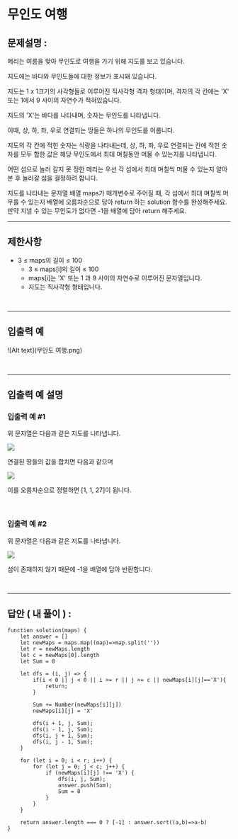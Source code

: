 # 무인도 여행

## 문제설명 :

메리는 여름을 맞아 무인도로 여행을 가기 위해 지도를 보고 있습니다.

지도에는 바다와 무인도들에 대한 정보가 표시돼 있습니다.

지도는 1 x 1크기의 사각형들로 이루어진 직사각형 격자 형태이며, 격자의 각 칸에는 'X' 또는 1에서 9 사이의 자연수가 적혀있습니다.

지도의 'X'는 바다를 나타내며, 숫자는 무인도를 나타냅니다.

이때, 상, 하, 좌, 우로 연결되는 땅들은 하나의 무인도를 이룹니다.

지도의 각 칸에 적힌 숫자는 식량을 나타내는데, 상, 하, 좌, 우로 연결되는 칸에 적힌 숫자를 모두 합한 값은 해당 무인도에서 최대 며칠동안 머물 수 있는지를 나타냅니다.

어떤 섬으로 놀러 갈지 못 정한 메리는 우선 각 섬에서 최대 며칠씩 머물 수 있는지 알아본 후 놀러갈 섬을 결정하려 합니다.

지도를 나타내는 문자열 배열 maps가 매개변수로 주어질 때, 각 섬에서 최대 며칠씩 머무를 수 있는지 배열에 오름차순으로 담아 return 하는 solution 함수를 완성해주세요. 만약 지낼 수 있는 무인도가 없다면 -1을 배열에 담아 return 해주세요.

---

## 제한사항

- 3 ≤ maps의 길이 ≤ 100
  - 3 ≤ maps[i]의 길이 ≤ 100
  - maps[i]는 'X' 또는 1 과 9 사이의 자연수로 이루어진 문자열입니다.
  - 지도는 직사각형 형태입니다.

<br/>

---

## 입출력 예

![Alt text](무인도 여행.png)

<br/>

---

## 입출력 예 설명

### 입출력 예 #1

위 문자열은 다음과 같은 지도를 나타냅니다.

<img src='https://user-images.githubusercontent.com/62426665/206862823-4633fbf1-c075-4d35-b577-26f504dcd332.png'>

연결된 땅들의 값을 합치면 다음과 같으며

<img src='https://user-images.githubusercontent.com/62426665/209070615-ae568f20-cf06-4f88-8d4f-8e9861af2d36.png'>

이를 오름차순으로 정렬하면 [1, 1, 27]이 됩니다.

<br/>

### 입출력 예 #2

위 문자열은 다음과 같은 지도를 나타냅니다.

<img src='https://user-images.githubusercontent.com/62426665/206863265-0a371c69-d4b5-411a-972f-bdc36b90c917.png'>

섬이 존재하지 않기 때문에 -1을 배열에 담아 반환합니다.

<br/>

---

## 답안 ( 내 풀이 ) :

```
function solution(maps) {
    let answer = []
    let newMaps = maps.map((map)=>map.split(''))
    let r = newMaps.length
    let c = newMaps[0].length
    let Sum = 0

    let dfs = (i, j) => {
        if(i < 0 || j < 0 || i >= r || j >= c || newMaps[i][j]=='X'){
            return;
        }

        Sum += Number(newMaps[i][j])
        newMaps[i][j] = 'X'

        dfs(i + 1, j, Sum);
        dfs(i - 1, j, Sum);
        dfs(i, j + 1, Sum);
        dfs(i, j - 1, Sum);
    }

    for (let i = 0; i < r; i++) {
        for (let j = 0; j < c; j++) {
            if (newMaps[i][j] !== 'X') {
                dfs(i, j, Sum);
                answer.push(Sum);
                Sum = 0
            }
        }
    }

    return answer.length === 0 ? [-1] : answer.sort((a,b)=>a-b)
}
```
